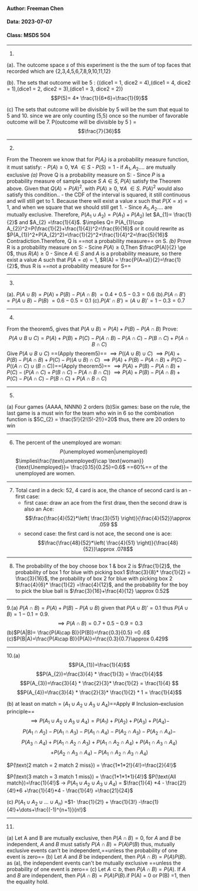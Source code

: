 #### Author: Freeman Chen
#### Data: 2023-07-07
#### Class: MSDS 504
---
1.

(a). The outcome space $s$ of this experiment is the the sum of top faces that recorded which are {2,3,4,5,6,7,8,9,10,11,12}

(b). The sets that outcome will be 5 :
{(dice1 = 1, dice2 = 4),(dice1 = 4, dice2 = 1),(dice1 = 2, dice2 = 3),(dice1 = 3, dice2 = 2)}
$$P(5)= 4* \frac{1}{6*6}=\frac{1}{9}$$

(c) The sets that outcome will be divisible by 5 will be the sum that equal to 5 and 10. since we are only counting (5,5) once so the number of favorable outcome will be 7. 
P(outcome will be divisible by 5  ) = $$\frac{7}{36}$$

---
2.
From the Theorem we know that for $P(A_{i})$ is a probability measure function, it must satisfy:
	- $P(A) \ge 0$, $\forall A$ $\in S$ 
	- $P(S) =1$
	- if $A_{1},A_{2}\dots.$ are mutually exclusive
*(a)* Prove Q is a probability measure on S:
		- Since $P$ is a probability measure of sample space $S$ $A\in S$, $P(A)$ satisfy the Theorem above. Given that $Q(A) = P(A)^2$, with $P(A) \ge 0$, $\forall A$ $\in S$. $P(A)^2$ would also satisfy this condition.\. 
		- the CDF of the interval is squared, it still continuous and will still get to 1. Because there will exist a value $x$ such that $P(X=x) = 1$, and when we square that we should still get 1. 
		- Since $A_{1},A_{2}\dots.$ are mutually exclusive. Therefore, $P(A_{1}\cup A_{2})=P(A_{1})+P(A_{2})$ let $A_{1}= \frac{1}{2}$ and $A_{2} =\frac{1}{4}$.
	$\implies Q= P(A_{1}\cup A_{2})^2=P(\frac{1}{2}+\frac{1}{4})^2=\frac{9}{16}$
	or it could rewrite as $P(A_{1})^2+P(A_{2}^2)=\frac{1}{2}^2+\frac{1}{4}^2=\frac{5}{16}$ Contradiction.Therefore, Q is ==not a probability measure== on S.
	*(b)* Prove R is a probability measure on S:
		- Scine $P(A)\ge 0$,Then $\frac{P(A)}{2} \ge 0$, thus $R(A)\ge 0$
		- Since $A\in S$ and $A$ is a probability measure, so there exist a value $A$ such that $P(A=a)=1$, $R(A) = \frac{P(A=a)}{2}=\frac{1}{2}$, thus R is ==not a probability measure for S==
	
	

	
	

---
3.
(a). $P(A\cup B)=P(A)+P(B)-P(A\cap B)$
$=0.4+0.5-0.3=0.6$
(b).$P(A\cap B')= P(A \cup B)- P(B)$
$=0.6-0.5 = 0.1$
(c).$P(A'\cap B')=(A\cup B)' = 1-0.3 =0.7$

---
4.
From the theorem5, gives that $P(A\cup B) = P(A) + P(B)-P(A\cap B)$
Prove: 
$$P(A\cup B\cup C) = P(A)+P(B)+P(C)-P(A\cap B)-P(A\cap C)-P(B\cap C)+P(A\cap B\cap C)$$
Give $P(A\cup B\cup C)$
==(Apply theorem5)==
$\implies P((A\cup B)\cup C)$
$\implies P(A)+P(B)-P(A\cap B)+P(C)-P((A\cup B)\cap C)$
$\implies P(A)+P(B)-P(A\cap B)+P(C)-P((A\cap C)\cup(B\cap C))$==(Apply theorem5)==
$\implies P(A)+P(B)-P(A\cap B)+P(C)-(P(A\cap C)+P(B\cap C)-P(A\cap B\cap C))$
$\implies P(A)+P(B)-P(A\cap B)+P(C)-P(A\cap C)-P(B\cap C)+P(A\cap B\cap C)$

----
5.
(a) Four games {AAAA, NNNN} 2 orders
(b)Six games: base on the rule, the last game is a must win for the team who win in 6 so the combination function is $5C_{2} = \frac{5!}{2!(5!-2!)}=20$ thus, there are 20 orders to win 

---
6. The percent of the unemployed are woman:$$P(\text{unemployed women}|\text{unemployed})$$
$\implies\frac{\text{unemployed}\cap \text{woman}}{\text{Unemployed}}= \frac{0.15}{0.25}=0.6$
==60%== of the unemployed are women.

---
7. Total card in a deck: 52, 4 card is ace, the chance of second card is an - first case: 
	- first case: draw an ace from the first draw, then the second draw is also an Ace:$$\frac{\frac{4}{52}*\left( \frac{3}{51} \right)}{\frac{4}{52}}\approx .059 $$
	- second case: the first card is not ace, the second one is ace: $$\frac{\frac{48}{52}*\left( \frac{4}{51} \right)}{\frac{48}{52}}\approx .078$$

---
8. The probability of the boy choose box 1 & box 2 is $\frac{1}{2}$, the probability of box 1 for blue  with picking box1 $\frac{3}{8}* \frac{1}{2} = \frac{3}{16}$, the probability of box 2 for blue with picking box 2 $\frac{4}{6}* \frac{1}{2} =\frac{4}{12}$, and the probability for the boy to pick the blue ball is $\frac{3}{16}+\frac{4}{12} \approx 0.52$


---
9.(a) $P(A\cap B) = P(A)+P(B)-P(A\cup B)$ given that $P(A\cup B)'=0.1$ thus $P(A\cup B)=1-0.1 = 0.9$. $$\implies P(A\cap B)=0.7+0.5-0.9=0.3$$
(b)$P(A|B)= \frac{P(A\cap B)}{P(B)}=\frac{0.3}{0.5} =0 .6$  
(c)$P(B|A)=\frac{P(A\cap B)}{P(A)}=\frac{0.3}{0.7}\approx 0.429$

---
10.(a)
$$P(A_{1})=\frac{1}{4}$$
$$P(A_{2})=\frac{3}{4} * \frac{1}{3} = \frac{1}{4}$$
$$P(A_{3})=\frac{3}{4} * \frac{2}{3}* \frac{1}{2} = \frac{1}{4} $$
$$P(A_{4})=\frac{3}{4} * \frac{2}{3}* \frac{1}{2} * 1 = \frac{1}{4}$$

(b)
at least on match = $(A_{1}\cup A_{2} \cup A_{3} \cup A_{4})$==Apply # Inclusion–exclusion principle==
$$\implies P(A_{1}\cup A_{2}\cup A_{3}\cup A_{4})= P(A_{1})+P(A_{2})+P(A_{3})+P(A_{4})-$$
$$P(A_{1}\cap A_{2})-P(A_{1}\cap A_{3})-P(A_{1}\cap A_{4})-P(A_{2}\cap A_{3})-P(A_{2}\cap A_{4})-$$ $$P(A_{3}\cap A_{4})
+P(A_{1}\cap A_{2}\cap A_{3})+P(A_{1}\cap A_{2}\cap A_{4})+P(A_{1}\cap A_{3}\cap A_{4})$$
$$+P(A_{2}\cap A_{3}\cap A_{4})-P(A_{1}\cap A_{2}\cap A_{3}\cap A_{4})$$

$P(\text{2 match = 2 match 2 miss}) = \frac{1*1*2!}{4!}=\frac{2}{4!}$

$P(\text{3 match = 3 match 1 miss}) = \frac{1*1*1*1}{4!}$
$P(\text{All match})=\frac{1}{4!}$
->  $P(A_{1}\cup A_{2} \cup A_{3} \cup A_{4})$ = $\frac{1}{4} *4 - \frac{2!}{4!}*6 +\frac{1}{4!}*4 - \frac{1}{4!} =\frac{21}{24}$

(c)
$P(A_{1}\cup A_{{2}}\cup\dots\cup A_{n})$
=$1- \frac{1}{2!} + \frac{1}{3!} -\frac{1}{4!}+\dots+\frac{(-1)^{n+1}}{n!}$

---
11. 
(a) Let A and B are mutually exclusive, then $P(A\cap B)= 0$, for $A$ and $B$ be independent, $A$ and $B$ must satisfy $P(A\cap B)=P(A)P(B)$ thus, mutually exclusive events can't be independent,==unless the probability of one event is zero==
(b) Let  $A$ and $B$ be independent, then $P(A\cap B)=P(A)P(B)$. as (a), the independent events can't be mutually exclusive ==unless the probability of one event is zero==
(c) Let $A \subset b$, then $P(A\cap B)=P(A)$. If $A$ and $B$ are independent, then $P(A\cap B) = P(A)P(B)$.if P(A) = 0 or P(B) =1, then the equality hold. 